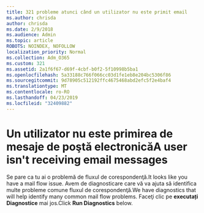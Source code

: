 ```yaml
---
title: 321 probleme atunci când un utilizator nu este primit email
ms.author: chrisda
author: chrisda
ms.date: 2/9/2018
ms.audience: Admin
ms.topic: article
ROBOTS: NOINDEX, NOFOLLOW
localization_priority: Normal
ms.collection: Adm_O365
ms.custom: 321
ms.assetid: 2a1f6f67-d69f-4cbf-b0f2-5f10998b5ba1
ms.openlocfilehash: 5a33188c766f066cc03d1fe1eb8e204bc5306f86
ms.sourcegitcommit: 9d78905c512192ffc4675468abd2efc5f2e4baf4
ms.translationtype: MT
ms.contentlocale: ro-RO
ms.lasthandoff: 04/23/2019
ms.locfileid: "32409882"
---
```

# <a name="a-user-isnt-receiving-email-messages"></a><span data-ttu-id="f2ed3-102">Un utilizator nu este primirea de mesaje de poştă electronică</span><span class="sxs-lookup"><span data-stu-id="f2ed3-102">A user isn't receiving email messages</span></span>

<span data-ttu-id="f2ed3-103">Se pare ca tu ai o problemă de fluxul de corespondenţă.</span><span class="sxs-lookup"><span data-stu-id="f2ed3-103">It looks like you have a mail flow issue.</span></span> <span data-ttu-id="f2ed3-104">Avem de diagnosticare care vă va ajuta să identifica multe probleme comune fluxul de corespondenţă.</span><span class="sxs-lookup"><span data-stu-id="f2ed3-104">We have diagnostics that will help identify many common mail flow problems.</span></span> <span data-ttu-id="f2ed3-105">Faceţi clic pe **executați Diagnostice** mai jos.</span><span class="sxs-lookup"><span data-stu-id="f2ed3-105">Click **Run Diagnostics** below.</span></span>
 